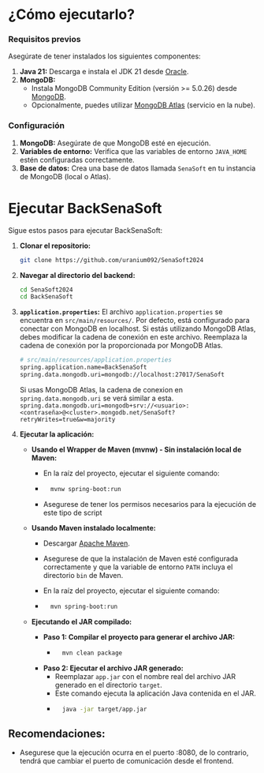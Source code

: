 # ¿Cómo ejecutarlo?

### Requisitos previos

Asegúrate de tener instalados los siguientes componentes:

1.  **Java 21:** Descarga e instala el JDK 21 desde [Oracle](https://www.oracle.com/java/technologies/javase/jdk21-archive-downloads.html).
2.  **MongoDB:**
    * Instala MongoDB Community Edition (versión >= 5.0.26) desde [MongoDB](https://www.mongodb.com/try/download/community).
    * Opcionalmente, puedes utilizar [MongoDB Atlas](https://www.mongodb.com/atlas/database) (servicio en la nube).

### Configuración

1.  **MongoDB:** Asegúrate de que MongoDB esté en ejecución.
2.  **Variables de entorno:** Verifica que las variables de entorno `JAVA_HOME` estén configuradas correctamente.
3.  **Base de datos:** Crea una base de datos llamada `SenaSoft` en tu instancia de MongoDB (local o Atlas).
    
# Ejecutar BackSenaSoft

Sigue estos pasos para ejecutar BackSenaSoft:

1.  **Clonar el repositorio:**

    ```bash
    git clone https://github.com/uranium092/SenaSoft2024
    ```

2.  **Navegar al directorio del backend:**

    ```bash
    cd SenaSoft2024
    cd BackSenaSoft
    ```

3. **`application.properties`:** El archivo `application.properties` se encuentra en `src/main/resources/`. Por defecto, está configurado para conectar con MongoDB en localhost. Si estás utilizando MongoDB Atlas, debes modificar la cadena de conexión en este archivo. Reemplaza la cadena de conexión por la proporcionada por MongoDB Atlas.
    ```bash
    # src/main/resources/application.properties
    spring.application.name=BackSenaSoft
    spring.data.mongodb.uri=mongodb://localhost:27017/SenaSoft
    ```
    Si usas MongoDB Atlas, la cadena de conexion en `spring.data.mongodb.uri` se verá similar a esta. `spring.data.mongodb.uri=mongodb+srv://<usuario>:<contraseña>@<cluster>.mongodb.net/SenaSoft?retryWrites=true&w=majority`

4.  **Ejecutar la aplicación:**

    * **Usando el Wrapper de Maven (mvnw) - Sin instalación local de Maven:**
      
        * En la raíz del proyecto, ejecutar el siguiente comando:
      
        * ```bash
            mvnw spring-boot:run
            ```
        * Asegurese de tener los permisos necesarios para la ejecución de este tipo de script

    * **Usando Maven instalado localmente:**

        * Descargar [Apache Maven](https://maven.apache.org/download.cgi).
        * Asegurese de que la instalación de Maven esté configurada correctamente y que la variable de entorno `PATH` incluya el directorio `bin` de Maven.
  
        * En la raíz del proyecto, ejecutar el siguiente comando:
          
        * ```bash
            mvn spring-boot:run
            ```

    * **Ejecutando el JAR compilado:**
      
        * **Paso 1: Compilar el proyecto para generar el archivo JAR:**
            * ```bash
                mvn clean package
                ```
        * **Paso 2: Ejecutar el archivo JAR generado:**
            * Reemplazar `app.jar` con el nombre real del archivo JAR generado en el directorio `target`.
            * Este comando ejecuta la aplicación Java contenida en el JAR.
            * ```bash
                java -jar target/app.jar
                ```
## Recomendaciones:
* Asegurese que la ejecución ocurra en el puerto :8080, de lo contrario, tendrá que cambiar el puerto de comunicación desde el frontend.
